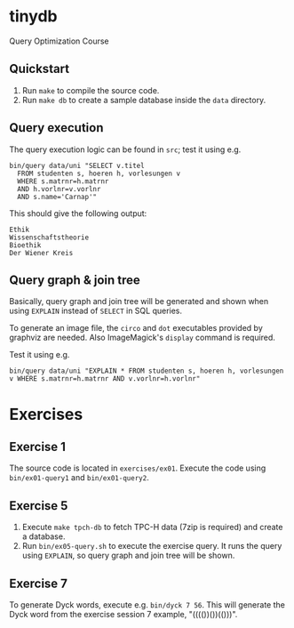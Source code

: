 # tinydb

Query Optimization Course

## Quickstart

 1. Run `make` to compile the source code.
 2. Run `make db` to create a sample database inside the `data` directory.

## Query execution

The query execution logic can be found in `src`; test it using e.g.

    bin/query data/uni "SELECT v.titel
      FROM studenten s, hoeren h, vorlesungen v
      WHERE s.matrnr=h.matrnr
      AND h.vorlnr=v.vorlnr
      AND s.name='Carnap'"

This should give the following output:

    Ethik
    Wissenschaftstheorie
    Bioethik
    Der Wiener Kreis

## Query graph & join tree

Basically, query graph and join tree will be generated and shown when using `EXPLAIN` instead of `SELECT` in SQL queries.

To generate an image file, the `circo` and `dot` executables provided by graphviz are needed. Also ImageMagick's `display` command is required.

Test it using e.g.

    bin/query data/uni "EXPLAIN * FROM studenten s, hoeren h, vorlesungen v WHERE s.matrnr=h.matrnr AND v.vorlnr=h.vorlnr"

# Exercises

## Exercise 1

The source code is located in `exercises/ex01`. Execute the code using `bin/ex01-query1` and
`bin/ex01-query2`.

## Exercise 5

  1. Execute `make tpch-db` to fetch TPC-H data (7zip is required) and create a database.
  2. Run `bin/ex05-query.sh` to execute the exercise query. It runs the query using `EXPLAIN`, so query graph and join tree will be shown.

## Exercise 7

To generate Dyck words, execute e.g. `bin/dyck 7 56`. This will generate the Dyck word from the exercise session 7 example, "(((())())(()))".
